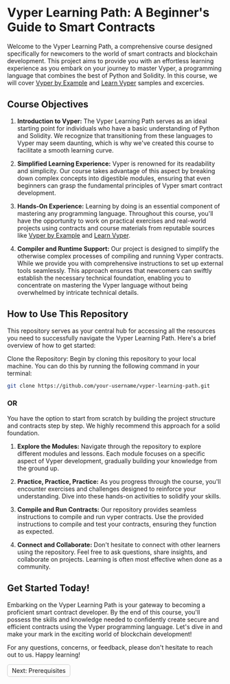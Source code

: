 # Vyper Learning Path: A Beginner's Guide to Smart Contracts

Welcome to the Vyper Learning Path, a comprehensive course designed specifically for newcomers to the world of smart contracts and blockchain development. This project aims to provide you with an effortless learning experience as you embark on your journey to master Vyper, a programming language that combines the best of Python and Solidity. In this course, we will cover [Vyper by Example](https://vyper-by-example.org/) and [Learn Vyper](https://learn.vyperlang.org/) samples and excercies.

## Course Objectives

1. **Introduction to Vyper:** The Vyper Learning Path serves as an ideal starting point for individuals who have a basic understanding of Python and Solidity. We recognize that transitioning from these languages to Vyper may seem daunting, which is why we've created this course to facilitate a smooth learning curve.

2. **Simplified Learning Experience:** Vyper is renowned for its readability and simplicity. Our course takes advantage of this aspect by breaking down complex concepts into digestible modules, ensuring that even beginners can grasp the fundamental principles of Vyper smart contract development.

3. **Hands-On Experience:** Learning by doing is an essential component of mastering any programming language. Throughout this course, you'll have the opportunity to work on practical exercises and real-world projects using contracts and course materials from reputable sources like [Vyper by Example](https://vyper-by-example.org/) and [Learn Vyper](https://learn.vyperlang.org/).

4. **Compiler and Runtime Support:** Our project is designed to simplify the otherwise complex processes of compiling and running Vyper contracts. While we provide you with comprehensive instructions to set up external tools seamlessly. This approach ensures that newcomers can swiftly establish the necessary technical foundation, enabling you to concentrate on mastering the Vyper language without being overwhelmed by intricate technical details.

## How to Use This Repository

This repository serves as your central hub for accessing all the resources you need to successfully navigate the Vyper Learning Path. Here's a brief overview of how to get started:

Clone the Repository: Begin by cloning this repository to your local machine. You can do this by running the following command in your terminal:

```bash 
git clone https://github.com/your-username/vyper-learning-path.git
```

### OR

You have the option to start from scratch by building the project structure and contracts step by step. We highly recommend this approach for a solid foundation.

1. **Explore the Modules:** Navigate through the repository to explore different modules and lessons. Each module focuses on a specific aspect of Vyper development, gradually building your knowledge from the ground up.

2. **Practice, Practice, Practice:** As you progress through the course, you'll encounter exercises and challenges designed to reinforce your understanding. Dive into these hands-on activities to solidify your skills.

3. **Compile and Run Contracts:** Our repository provides seamless instructions to compile and run vyper contracts. Use the provided instructions to compile and test your contracts, ensuring they function as expected.

4. **Connect and Collaborate:** Don't hesitate to connect with other learners using the repository. Feel free to ask questions, share insights, and collaborate on projects. Learning is often most effective when done as a community.

## Get Started Today!

Embarking on the Vyper Learning Path is your gateway to becoming a proficient smart contract developer. By the end of this course, you'll possess the skills and knowledge needed to confidently create secure and efficient contracts using the Vyper programming language. Let's dive in and make your mark in the exciting world of blockchain development!

For any questions, concerns, or feedback, please don't hesitate to reach out to us. Happy learning!

<!-- [Next: Getting Started with Vyper - Prerequisites](Prerequisites.md) -->

<div style="display: flex; justify-content: space-between;">
    <a style="text-decoration: none; padding: 5px 10px; border: 1px solid #ccc; border-radius: 5px;" href="Prerequisites.md">Next: Prerequisites</a>
</div>
